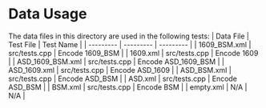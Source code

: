 # Data Usage
The data files in this directory are used in the following tests:
| Data File | Test File | Test Name |
| --------- | --------- | --------- |
| 1609_BSM.xml | src/tests.cpp  | Encode 1609_BSM |
| 1609.xml | src/tests.cpp  | Encode 1609 |
| ASD_1609_BSM.xml | src/tests.cpp  | Encode ASD_1609_BSM |
| ASD_1609.xml | src/tests.cpp  | Encode ASD_1609 |
| ASD_BSM.xml | src/tests.cpp  | Encode ASD_BSM |
| ASD.xml | src/tests.cpp  | Encode ASD_BSM |
| BSM.xml | src/tests.cpp  | Encode BSM |
| empty.xml | N/A  | N/A |
